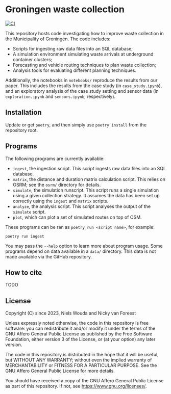 # Groningen waste collection

[![CI](https://github.com/N-Wouda/Groningen-Waste-Collection/actions/workflows/CI.yml/badge.svg?branch=main)](https://github.com/N-Wouda/Groningen-Waste-Collection/actions/workflows/CI.yml)

This repository hosts code investigating how to improve waste collection in the Municipality of Groningen.
The code includes:

- Scripts for ingesting raw data files into an SQL database;
- A simulation environment simulating waste arrivals at underground container clusters;
- Forecasting and vehicle routing techniques to plan waste collection;
- Analysis tools for evaluating different planning techniques.

Additionally, the notebooks in `notebooks/` reproduce the results from our paper.
This includes the results from the case study (in `case_study.ipynb`), and an exploratory analysis of the case study setting and sensor data (in `exploration.ipynb` and `sensors.ipynb`, respectively).

## Installation

Update or get `poetry`, and then simply use `poetry install` from the repository root.

## Programs

The following programs are currently available:

- `ingest`, the ingestion script.
  This script ingests raw data files into an SQL database.
- `matrix`, the distance and duration matrix calculation script.
  This relies on OSRM; see the `osrm/` directory for details.
- `simulate`, the simulation runscript.
  This script runs a single simulation using a given collection strategy.
  It assumes the data has been set up correctly using the `ingest` and `matrix` scripts.
- `analyze`, the analysis script.
  This script analyses the output of the `simulate` script.
- `plot`, which can plot a set of simulated routes on top of OSM.

These programs can be ran as `poetry run <script name>`, for example:
```shell
poetry run ingest
```

You may pass the `--help` option to learn more about program usage.
Some programs depend on data available in a `data/` directory.
This data is not made available via the GitHub repository.

## How to cite

TODO

## License

Copyright (C) since 2023, Niels Wouda and Nicky van Foreest

Unless expressly noted otherwise, the code in this repository is free software:
you can redistribute it and/or modify it under the terms of the GNU Affero
General Public License as published by the Free Software Foundation, either
version 3 of the License, or (at your option) any later version.

The code in this repository is distributed in the hope that it will be useful,
but WITHOUT ANY WARRANTY; without even the implied warranty of MERCHANTABILITY
or FITNESS FOR A PARTICULAR PURPOSE. See the GNU Affero General Public License
for more details.

You should have received a copy of the GNU Affero General Public License as
part of this repository. If not, see <https://www.gnu.org/licenses/>.
